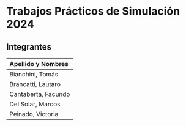# Trabajos Prácticos de Simulación 2024
## Integrantes 
|Apellido y Nombres|
|:-|
|Bianchini, Tomás|
|Brancatti, Lautaro|
|Cantaberta, Facundo|
|Del Solar, Marcos|
|Peinado, Victoria|
